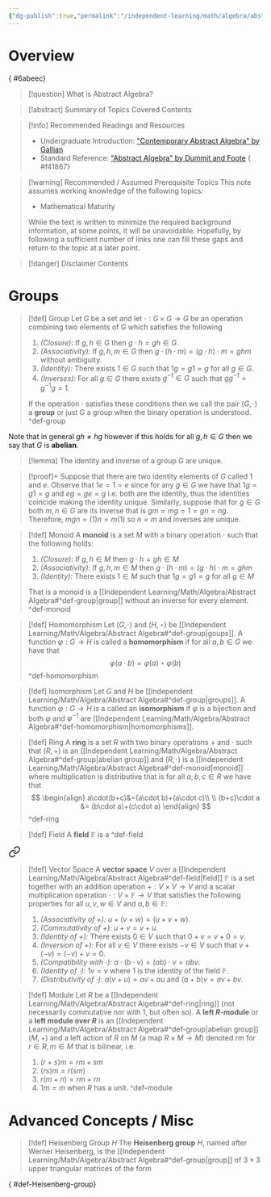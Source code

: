 ```yaml
---
{"dg-publish":true,"permalink":"/independent-learning/math/algebra/abstract-algebra/","created":"2025-01-10T20:42:58.590-07:00","updated":"2025-04-15T15:55:47.000-06:00"}
---
```


# Overview
{ #6abeec}


>[!question] What is Abstract Algebra?

> [!abstract] Summary of Topics Covered
> Contents

> [!info] Recommended Readings and Resources
> -  Undergraduate Introduction: ["Contemporary Abstract Algebra" by Gallian](https://books.google.com/books/about/Contemporary_Abstract_Algebra.html?id=JMUaCgAAQBAJ)
> - Standard Reference: ["Abstract Algebra" by Dummit and Foote](https://books.google.com/books/about/Abstract_Algebra.html?id=KJDBQgAACAAJ)
{ #f41867}


> [!warning] Recommended / Assumed Prerequisite Topics
> This note assumes working knowledge of the following topics:
> - Mathematical Maturity
>
> While the text is written to minimize the required background information, at some points, it will be unavoidable. Hopefully, by following a sufficient number of links one can fill these gaps and return to the topic at a later point.

> [!danger] Disclaimer
> Contents


# Groups


>[!def] Group
>Let $G$ be a set and let $\cdot:G\times G \rightarrow G$ be an operation combining two elements of $G$ which satisfies the following
>1. *(Closure):*  If $g,h\in G$ then $g\cdot h=gh\in G$.
>2. *(Associativity):* If $g,h,m\in G$ then $g\cdot(h\cdot m)=(g\cdot h)\cdot m=ghm$ without ambiguity.
>3. *(Identity):* There exists $1\in G$ such that $1g=g1=g$ for all $g\in G$.
>4. *(Inverses):* For all $g\in G$ there exists $g^{-1}\in G$ such that $gg^{-1}=g^{-1}g=1$.
>
>If the operation $\cdot$ satisfies these conditions then we call the pair $(G,\cdot)$ a **group** or just $G$ a group when the binary operation is understood.
>^def-group

Note that in general $gh \neq hg$ however if this holds for all $g,h\in G$ then we say that $G$ is **abelian**.
>[!lemma] 
>The identity and inverse of a group $G$ are unique.

>[!proof]+
>Suppose that there are two identity elements of $G$ called $1$ and $e$. Observe that $1e=1=e$ since for any $g\in G$ we have that $1g=g1=g$ and $eg=ge=g$ i.e. both are the identity, thus the identities coincide making the identity unique. Similarly, suppose that for $g\in G$ both $m,n\in G$ are its inverse that is $gm=mg=1=gn=ng$. Therefore, $mgn=(1)n=m(1)$ so $n=m$ and inverses are unique.


>[!def] Monoid
>A **monoid** is a set $M$ with a binary operation $\cdot$ such that the following holds:
>1. *(Closure):* If $g,h\in M$ then $g\cdot h=gh\in M$
>2. *(Associativity):* If $g,h,m\in M$ then $g\cdot(h\cdot m)=(g\cdot h)\cdot m=ghm$
>3. *(Identity):* There exists $1\in M$ such that $1g=g1=g$ for all $g\in M$
>
>That is a monoid is a [[Independent Learning/Math/Algebra/Abstract Algebra#^def-group\|group]] without an inverse for every element.
>^def-monoid

>[!def] Homomorphism
>Let $(G,\cdot)$ and $(H,\star)$ be [[Independent Learning/Math/Algebra/Abstract Algebra#^def-group\|goups]]. A function $\varphi:G\rightarrow H$ is called a **homomorphism** if for all $a,b\in G$ we have that
>$$
>\varphi(a\cdot b)=\varphi(a)\star \varphi(b)
>$$
>^def-homomorphism

>[!def] Isomorphism
>Let $G$ and $H$ be [[Independent Learning/Math/Algebra/Abstract Algebra#^def-group\|groups]]. A function $\varphi:G\rightarrow H$ is a called an **isomorphism** if $\varphi$ is a bijection and both $\varphi$ and $\varphi^{-1}$ are [[Independent Learning/Math/Algebra/Abstract Algebra#^def-homomorphism\|homomorphisms]].


>[!def] Ring
>A **ring** is a set $R$ with two binary operations $+$ and $\cdot$ such that $(R,+)$ is an [[Independent Learning/Math/Algebra/Abstract Algebra#^def-group\|abelian group]] and $(R,\cdot)$ is a [[Independent Learning/Math/Algebra/Abstract Algebra#^def-monoid\|monoid]] where multiplication is distributive that is for all $a,b,c\in R$ we have that
>$$
>\begin{align}
a\cdot(b+c)&=(a\cdot b)+(a\cdot c)\\ \\
(b+c)\cdot a &= (b\cdot a)+(c\cdot a)
\end{align}
>$$
>^def-ring

>[!def] Field
>A **field** $\mathbb{F}$ is a
>^def-field



<div class="transclusion internal-embed is-loaded"><a class="markdown-embed-link" href="/independent-learning/math/algebra/linear-algebra/#def-vector-space" aria-label="Open link"><svg xmlns="http://www.w3.org/2000/svg" width="24" height="24" viewBox="0 0 24 24" fill="none" stroke="currentColor" stroke-width="2" stroke-linecap="round" stroke-linejoin="round" class="svg-icon lucide-link"><path d="M10 13a5 5 0 0 0 7.54.54l3-3a5 5 0 0 0-7.07-7.07l-1.72 1.71"></path><path d="M14 11a5 5 0 0 0-7.54-.54l-3 3a5 5 0 0 0 7.07 7.07l1.71-1.71"></path></svg></a><div class="markdown-embed">



>[!def] Vector Space
>A **vector space** $V$ over a [[Independent Learning/Math/Algebra/Abstract Algebra#^def-field\|field]]  $\mathbb{F}$ is a set together with an addition operation $+:V\times V\rightarrow V$ and a scalar multiplication operation $\cdot : V\times \mathbb{F}\rightarrow V$ that satisfies the following properties for all $u,v,w\in V$ and $a,b\in \mathbb{F}$:
>1. *(Associativity of $+$):* $u+(v+w)=(u+v+w)$.
>2. *(Commutativity of $+$):* $u+v=v+u$.
>3. *(Identity of $+$):* There exists $0\in V$ such that $0+v=v+0=v$.
>4. *(Inversion of $+$):* For all $v\in V$ there exists $-v\in V$ such that $v+(-v)=(-v)+v=0$.
>5. *(Compatibility with $\cdot$):* $a\cdot(b \cdot v)=(ab)\cdot v=abv$.
>6. *(Identity of $\cdot$):* $1v=v$ where $1$ is the identity of the field $\mathbb{F}$.
>7. *(Distributivity of $\cdot$):* $a(v+u)=av+au$ and $(a+b)v=av+bv$.
>

</div></div>


>[!def] Module
> Let $R$ be a [[Independent Learning/Math/Algebra/Abstract Algebra#^def-ring\|ring]] (not necessarily commutative nor with $1$, but often so). A **left $R$-module** or a **left module over $R$** is an [[Independent Learning/Math/Algebra/Abstract Algebra#^def-group\|abelian group]] $(M,+)$ and a left action of $R$ on $M$ (a map $R\times M\to M$) denoted $rm$ for $r\in R,m\in M$ that is bilinear, i.e.
> 1. $(r+s)m=rm+sm$
> 2. $(rs)m=r(sm)$
> 3. $r(m+n)=rm+rn$
> 4. $1m=m$ when $R$ has a unit.
>^def-module

# Advanced Concepts / Misc


> [!def] Heisenberg Group $H$
> The **Heisenberg group** $H$, named after Werner Heisenberg, is the [[Independent Learning/Math/Algebra/Abstract Algebra#^def-group\|group]] of $3\times 3$ upper triangular matrices of the form
> 
>
{ #def-Heisenberg-group}


